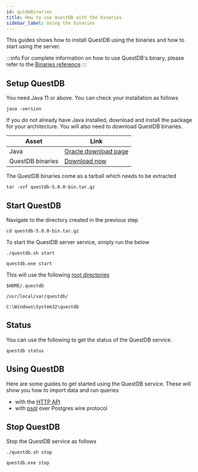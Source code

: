 ```yaml
---
id: guideBinaries
title: How to use QuestDB with the binaries
sidebar_label: Using the binaries
---
```


This guides shows how to install QuestDB using the binaries and how to start
using the server.

:::info
For complete information on how to use QuestDB's binary, please refer to
the [Binaries reference](binariesReference.md)
:::

## Setup QuestDB

You need Java 11 or above. You can check your installation as follows

```shell script title="Check Java version"
java -version
```

If you do not already have Java installed, download and install the package for
your architecture. You will also need to download QuestDB binaries.

| Asset            | Link                                                                                                |
| ---------------- | --------------------------------------------------------------------------------------------------- |
| Java             | [Oracle download page](https://www.oracle.com/java/technologies/javase-jdk11-downloads.html)        |
| QuestDB binaries | [Download now](https://github.com/questdb/questdb/releases/download/5.0.0/questdb-5.0.0-bin.tar.gz) |

The QuestDB binaries come as a tarball which needs to be extracted

```shell script title="Extract the tarball"
tar -xvf questdb-5.0.0-bin.tar.gz
```

## Start QuestDB

Navigate to the directory created in the previous step

```shell script
cd questdb-5.0.0-bin.tar.gz
```

To start the QuestDB server service, simply run the below

```shell script title="Linux & MacOS"
./questdb.sh start
```

```shell script title="Windows"
questdb.exe start
```

This will use the following [root directories](rootDirectoryStructure.md)

```shell script title="Linux"
$HOME/.questdb
```

```shell script title="MacOS"
/usr/local/var/questdb/
```

```shell script title="Windows"
C:\Windows\System32\questdb
```

<!--END_DOCUSAURUS_CODE_TABS-->

## Status

You can use the following to get the status of the QuestDB service.

```shell script title="Check status"
questdb status
```

## Using QuestDB

Here are some guides to get started using the QuestDB service. These will show
you how to import data and run queries

- with the [HTTP API](guideBinaries.md)
- with [psql](guidePSQL.md) over Postgres wire protocol

## Stop QuestDB

Stop the QuestDB service as follows

```shell script title="Linux & MacOS"
./questdb.sh stop
```

```shell script title="Windows"
questdb.exe stop
```
